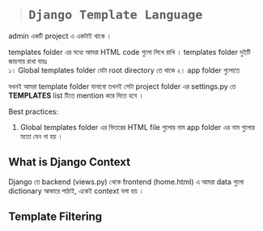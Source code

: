 > # **```Django Template Language```**
admin একটি project এ একটাই থাকে । 

templates folder এর মধ্যে আমরা HTML code গুলো লিখে রাখি । templates folder দুইটি জায়গায় রাখা  যায়ঃ   
১। Global templates folder যেটা root directory তে থাকে
২। app folder গুলোতে 

যখনই আমরা template folder বানাবো তখনই সেটা project folder এর settings.py তে **TEMPLATES** list টিতে mention করে দিতে হবে । 

Best practices:  
1. Global templates folder এর ভিতরের HTML file গুলোর নাম app folder এর নাম গুলোর মতো যেন না হয় । 

## What is Django Context
Django তে backend (views.py) থেকে frontend (home.html) এ আমরা data গুলো dictionary আকারে পাঠাই, একেই context বলা হয় । 

## Template Filtering
